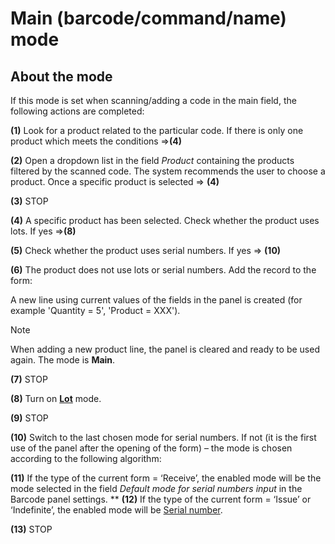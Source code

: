 # Main (barcode/command/name) mode

## About the mode

If this mode is set when scanning/adding a code in the main field, the following actions are completed:

**(1)** Look for a product related to the particular code. If there is only one product which meets the conditions =>**(4)**

**(2)** Open a dropdown list in the field _Product_ containing the products filtered by the scanned code. The system recommends the user to choose a product. Once a specific product is selected => **(4)**

**(3)** STOP

**(4)** A specific product has been selected. Check whether the product uses lots. If yes =>**(8)**

**(5)** Check whether the product uses serial numbers. If yes => **(10)**

**(6)** The product does not use lots or serial numbers. Add the record to the form:

A new line using current values of the fields in the panel is created (for example 'Quantity = 5', 'Product = XXX').

> [!NOTE]
> 
> When adding a new product line, the panel is cleared and ready to be used again. The mode is **Main**.

**(7)** STOP

**(8)** Turn on **[Lot](https://docs.erp.net/winclient/introduction/barcode-commands/barcode-modes/lot-number.html)** mode.

**(9)** STOP

**(10)** Switch to the last chosen mode for serial numbers. If not (it is the first use of the panel after the opening of the form)  – the mode is chosen according to the following algorithm:

**(11)** If the type of the current form = ‘Receive’, the enabled mode will be the mode selected in the field _Default mode for serial numbers input_ in the Barcode panel settings. 
**
**(12)** If the type of the current form = ‘Issue’ or ‘Indefinite’, the enabled mode will be [Serial number](https://docs.erp.net/winclient/introduction/barcode-commands/barcode-modes/serial-number-mode.html).

**(13)** STOP

